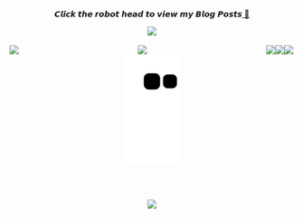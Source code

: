 
<p align="center">𝘾𝙡𝙞𝙘𝙠 𝙩𝙝𝙚 𝙧𝙤𝙗𝙤𝙩 𝙝𝙚𝙖𝙙 𝙩𝙤 𝙫𝙞𝙚𝙬 𝙢𝙮 𝘽𝙡𝙤𝙜 𝙋𝙤𝙨𝙩𝙨<a href="https://jim707t.netlify.app/blog"> 🤖</a>

<p align="center">
<img src="https://i.gifer.com/origin/67/67894bd2fdb63a43f9bb35c3c83c4a1d.gif" />
  </p align="center">

<img align="left" width="45%" src="https://github-readme-stats.vercel.app/api?username=jim707t&show_icons=true&theme=synthwave" />

<img align="left" width="45%" src="https://github-readme-stats.vercel.app/api/top-langs/?username=jim707t&layout=compact" />



<img align="left" src="https://img.shields.io/badge/.NET-5C2D91?style=for-the-badge&logo=.net&logoColor=white" />
<img align="left" src="https://img.shields.io/badge/python-3670A0?style=for-the-badge&logo=python&logoColor=ffdd54" />
<img align="left" src="https://img.shields.io/badge/r-%23276DC3.svg?style=for-the-badge&logo=r&logoColor=white" />


<p align="center">
<img src="https://github.com/aex03/aex03/raw/output/github-contribution-grid-snake.svg" alt="snake" style="max-width: 100%;">
</p>
<br>
<br>
<p align="center"><img src="https://metrics.lecoq.io/jim707t?template=classic&base=header%2C%20activity%2C%20community%2C%20repositories%2C%20metadata&base.indepth=false&base.hireable=false&base.skip=false&config.timezone=America%2FLos_Angeles"></p align="center">
<br>
<br>
<br>

